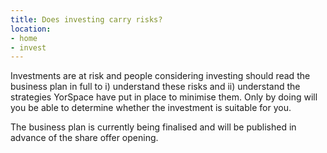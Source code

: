 ```yaml
---
title: Does investing carry risks?
location:
- home
- invest
---
```

Investments are at risk and people considering investing should read the business plan in full to i) understand these risks and ii) understand the strategies YorSpace have put in place to minimise them.
Only by doing will you be able to determine whether the investment is suitable for you.

The business plan is currently being finalised and will be published in advance of the share offer opening.
